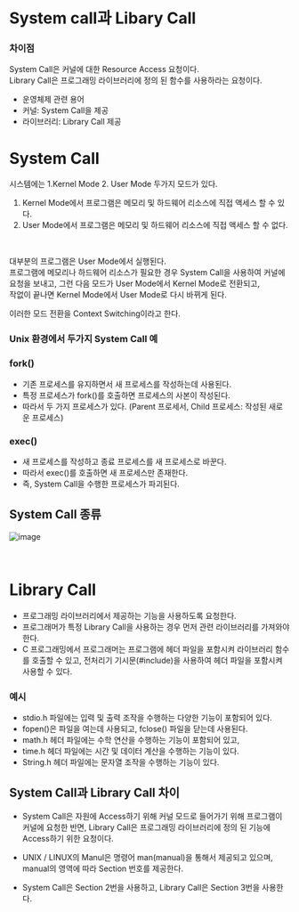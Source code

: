 # System call과 Libary Call 
### 차이점
System Call은 커널에 대한 Resource Access 요청이다. </br>
Library Call은 프로그래밍 라이브러리에 정의 된 함수를 사용하라는 요청이다. </br>

- 운영체제 관련 용어
- 커널: System Call을 제공
- 라이브러리: Library Call 제공


# System Call
시스템에는 1.Kernel Mode 2. User Mode 두가지 모드가 있다. </br>

1. Kernel Mode에서 프로그램은 메모리 및 하드웨어 리소스에 직접 액세스 할 수 있다.
2. User Mode에서 프로그램은 메모리 및 하드웨어 리소스에 직접 액세스 할 수 없다.

</br>

대부분의 프로그램은 User Mode에서 실행된다. </br>
프로그램에 메모리나 하드웨어 리소스가 필요한 경우 System Call을 사용하여 커널에 요청을 보내고, 그런 다음 모드가 User Mode에서 Kernel Mode로 전환되고, </br>
작없이 끝나면 Kernel Mode에서 User Mode로 다시 바뀌게 된다. </br>

이러한 모드 전환을 Context Switching이라고 한다.


### Unix 환경에서 두가지 System Call 예 </br>
### fork()
- 기존 프로세스를 유지하면서 새 프로세스를 작성하는데 사용된다. 
- 특정 프로세스가 fork()를 호출하면 프로세스의 사본이 작성된다.
- 따라서 두 가지 프로세스가 있다. (Parent 프로세서, Child 프로세스: 작성된 새로운 프로세스)

### exec()
- 새 프로세스를 작성하고 종료 프로세스를 새 프로세스로 바꾼다.
- 따라서 exec()를 호출하면 새 프로세스만 존재한다.
- 즉, System Call을 수행한 프로세스가 파괴된다.

## System Call 종류
![image](https://user-images.githubusercontent.com/58407737/226169232-a754fd78-6f54-434a-8630-d0dc406c400a.png) 

</br>


# Library Call
- 프로그래밍 라이브러리에서 제공하는 기능을 사용하도록 요청한다.
- 프로그래머가 특정 Library Call을 사용하는 경우 먼저 관련 라이브러리를 가져와야한다.
- C 프로그래밍에서 프로그래머는 프로그램에 헤더 파일을 포함시켜 라이브러리 함수를 호출할 수 있고, 전처리기 기시문(#include)을 사용하여 헤더 파일을 포함시켜 사용할 수 있다. </br>


### 예시
- stdio.h 파일에는 입력 및 출력 조작을 수행하는 다양한 기능이 포함되어 있다.
- fopen()은 파일을 여는데 사용되고, fclose() 파일을 닫는데 사용된다. 
- math.h 헤더 파일에는 수학 연산을 수행하는 기능이 포함되어 있고,
- time.h 헤더 파일에는 시간 및 데이터 계산을 수행하는 기능이 있다.
- String.h 헤더 파일에는 문자열 조작을 수행하는 기능이 있다. 


## System Call과 Library Call 차이
- System Call은 자원에 Access하기 위해 커널 모드로 들어가기 위해 프로그램이 커널에 요청한 반면, Library Call은 프로그래밍 라이브러리에 정의 된 기능에 Access하기 위한 요청이다.

- UNIX / LINUX의 Manul은 명령어 man(manual)을 통해서 제공되고 있으며, manual의 영역에 따라 Section 번호를 제공한다.
- System Call은 Section 2번을 사용하고, Library Call은 Section 3번을 사용한다. 

